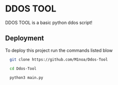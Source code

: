 
# DDOS TOOL

DDOS TOOL is a basic python ddos script!


## Deployment

To deploy this project run the commands listed blow

```bash
  git clone https://github.com/M1noa/Ddos-Tool
```
```bash
  cd Ddos-Tool
```
```bash
  python3 main.py
```
